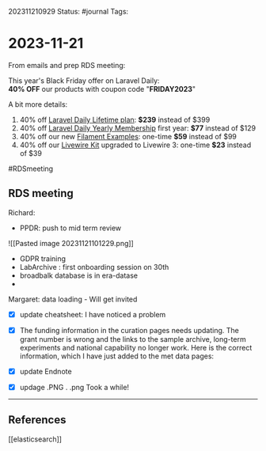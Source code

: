 202311210929
Status: #journal
Tags: 

# 2023-11-21

From emails and prep RDS meeting: 


This year's Black Friday offer on Laravel Daily:   
**40% OFF** our products with coupon code "**FRIDAY2023**"   
  
A bit more details:  
1. 40% off [Laravel Daily Lifetime plan](https://eur01.safelinks.protection.outlook.com/?url=https%3A%2F%2Flaraveldaily.us11.list-manage.com%2Ftrack%2Fclick%3Fu%3Da459401212599a54203d036ee%26id%3Dc71a519a4a%26e%3D58fe32da3f&data=05%7C01%7Cnathalie.castells%40rothamsted.ac.uk%7C7b8a66fa54c34b1cdfc408dbe9a73afe%7Cb688362589414342b0e37b8cc8392f64%7C0%7C0%7C638360676691381524%7CUnknown%7CTWFpbGZsb3d8eyJWIjoiMC4wLjAwMDAiLCJQIjoiV2luMzIiLCJBTiI6Ik1haWwiLCJXVCI6Mn0%3D%7C3000%7C%7C%7C&sdata=6eW%2BWZ%2F6Lg5iD1U9nAwGp1gjGyNfoufe%2FsPetCxOSPQ%3D&reserved=0): **$239** instead of $399  
2. 40% off [Laravel Daily Yearly Membership](https://eur01.safelinks.protection.outlook.com/?url=https%3A%2F%2Flaraveldaily.us11.list-manage.com%2Ftrack%2Fclick%3Fu%3Da459401212599a54203d036ee%26id%3Dd125a8fd0e%26e%3D58fe32da3f&data=05%7C01%7Cnathalie.castells%40rothamsted.ac.uk%7C7b8a66fa54c34b1cdfc408dbe9a73afe%7Cb688362589414342b0e37b8cc8392f64%7C0%7C0%7C638360676691381524%7CUnknown%7CTWFpbGZsb3d8eyJWIjoiMC4wLjAwMDAiLCJQIjoiV2luMzIiLCJBTiI6Ik1haWwiLCJXVCI6Mn0%3D%7C3000%7C%7C%7C&sdata=wFzDasprZo8F6qNPAUD0p7CdI2Y9PxzccFVaBkm4pmI%3D&reserved=0) first year: **$77** instead of $129  
3. 40% off our new [Filament Examples](https://eur01.safelinks.protection.outlook.com/?url=https%3A%2F%2Flaraveldaily.us11.list-manage.com%2Ftrack%2Fclick%3Fu%3Da459401212599a54203d036ee%26id%3Ddbfce3b89a%26e%3D58fe32da3f&data=05%7C01%7Cnathalie.castells%40rothamsted.ac.uk%7C7b8a66fa54c34b1cdfc408dbe9a73afe%7Cb688362589414342b0e37b8cc8392f64%7C0%7C0%7C638360676691381524%7CUnknown%7CTWFpbGZsb3d8eyJWIjoiMC4wLjAwMDAiLCJQIjoiV2luMzIiLCJBTiI6Ik1haWwiLCJXVCI6Mn0%3D%7C3000%7C%7C%7C&sdata=dyzgE7SsP2xmui6tuAUEq05pIAc21pW5BR6xWAozhNQ%3D&reserved=0): one-time **$59** instead of $99  
4. 40% off our [Livewire Kit](https://eur01.safelinks.protection.outlook.com/?url=https%3A%2F%2Flaraveldaily.us11.list-manage.com%2Ftrack%2Fclick%3Fu%3Da459401212599a54203d036ee%26id%3Dc7797d6a5c%26e%3D58fe32da3f&data=05%7C01%7Cnathalie.castells%40rothamsted.ac.uk%7C7b8a66fa54c34b1cdfc408dbe9a73afe%7Cb688362589414342b0e37b8cc8392f64%7C0%7C0%7C638360676691381524%7CUnknown%7CTWFpbGZsb3d8eyJWIjoiMC4wLjAwMDAiLCJQIjoiV2luMzIiLCJBTiI6Ik1haWwiLCJXVCI6Mn0%3D%7C3000%7C%7C%7C&sdata=7DvlZpivQ8SuoG%2Bp%2BJmsDgCoG1CdUkpGwoxuVyOjKx4%3D&reserved=0) upgraded to Livewire 3: one-time **$23** instead of $39

#RDSmeeting
## RDS meeting
Richard: 
- PPDR: push to mid term review

![[Pasted image 20231121101229.png]]

- GDPR training 
- LabArchive :  first onboarding session on 30th
- broadbalk database is in era-datase 
-


Margaret: data loading - Will get invited

- [x] update cheatsheet: I have noticed a problem 
- [x] The funding information in the curation pages needs updating. The grant number is wrong and the links to the sample archive, long-term experiments and national capability no longer work. Here is the correct information, which I have just added to the met data pages:
- [x] update Endnote
- [x] updage .PNG . .png Took a while! 
      

---
## References


[[elasticsearch]]
